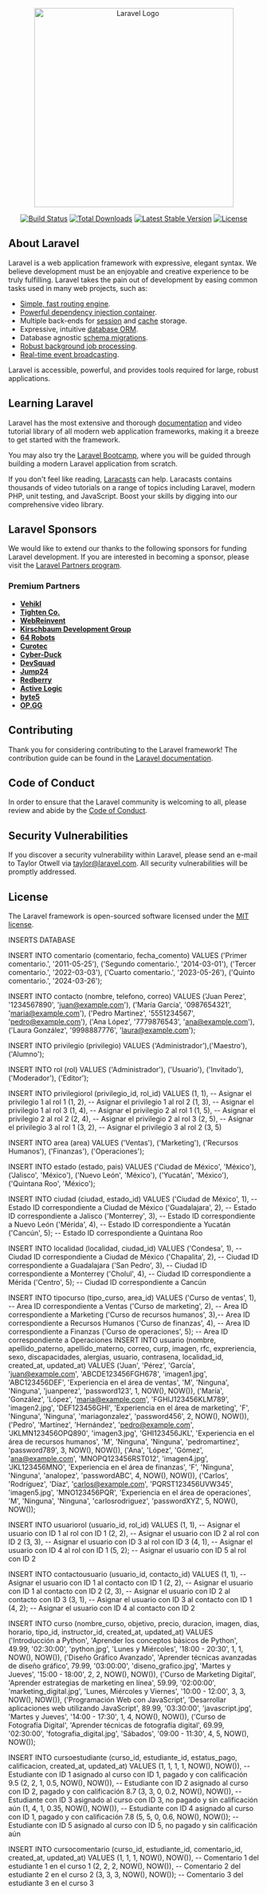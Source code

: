 <p align="center"><a href="https://laravel.com" target="_blank"><img src="https://raw.githubusercontent.com/laravel/art/master/logo-lockup/5%20SVG/2%20CMYK/1%20Full%20Color/laravel-logolockup-cmyk-red.svg" width="400" alt="Laravel Logo"></a></p>

<p align="center">
<a href="https://github.com/laravel/framework/actions"><img src="https://github.com/laravel/framework/workflows/tests/badge.svg" alt="Build Status"></a>
<a href="https://packagist.org/packages/laravel/framework"><img src="https://img.shields.io/packagist/dt/laravel/framework" alt="Total Downloads"></a>
<a href="https://packagist.org/packages/laravel/framework"><img src="https://img.shields.io/packagist/v/laravel/framework" alt="Latest Stable Version"></a>
<a href="https://packagist.org/packages/laravel/framework"><img src="https://img.shields.io/packagist/l/laravel/framework" alt="License"></a>
</p>

## About Laravel

Laravel is a web application framework with expressive, elegant syntax. We believe development must be an enjoyable and creative experience to be truly fulfilling. Laravel takes the pain out of development by easing common tasks used in many web projects, such as:

- [Simple, fast routing engine](https://laravel.com/docs/routing).
- [Powerful dependency injection container](https://laravel.com/docs/container).
- Multiple back-ends for [session](https://laravel.com/docs/session) and [cache](https://laravel.com/docs/cache) storage.
- Expressive, intuitive [database ORM](https://laravel.com/docs/eloquent).
- Database agnostic [schema migrations](https://laravel.com/docs/migrations).
- [Robust background job processing](https://laravel.com/docs/queues).
- [Real-time event broadcasting](https://laravel.com/docs/broadcasting).

Laravel is accessible, powerful, and provides tools required for large, robust applications.

## Learning Laravel

Laravel has the most extensive and thorough [documentation](https://laravel.com/docs) and video tutorial library of all modern web application frameworks, making it a breeze to get started with the framework.

You may also try the [Laravel Bootcamp](https://bootcamp.laravel.com), where you will be guided through building a modern Laravel application from scratch.

If you don't feel like reading, [Laracasts](https://laracasts.com) can help. Laracasts contains thousands of video tutorials on a range of topics including Laravel, modern PHP, unit testing, and JavaScript. Boost your skills by digging into our comprehensive video library.

## Laravel Sponsors

We would like to extend our thanks to the following sponsors for funding Laravel development. If you are interested in becoming a sponsor, please visit the [Laravel Partners program](https://partners.laravel.com).

### Premium Partners

- **[Vehikl](https://vehikl.com/)**
- **[Tighten Co.](https://tighten.co)**
- **[WebReinvent](https://webreinvent.com/)**
- **[Kirschbaum Development Group](https://kirschbaumdevelopment.com)**
- **[64 Robots](https://64robots.com)**
- **[Curotec](https://www.curotec.com/services/technologies/laravel/)**
- **[Cyber-Duck](https://cyber-duck.co.uk)**
- **[DevSquad](https://devsquad.com/hire-laravel-developers)**
- **[Jump24](https://jump24.co.uk)**
- **[Redberry](https://redberry.international/laravel/)**
- **[Active Logic](https://activelogic.com)**
- **[byte5](https://byte5.de)**
- **[OP.GG](https://op.gg)**

## Contributing

Thank you for considering contributing to the Laravel framework! The contribution guide can be found in the [Laravel documentation](https://laravel.com/docs/contributions).

## Code of Conduct

In order to ensure that the Laravel community is welcoming to all, please review and abide by the [Code of Conduct](https://laravel.com/docs/contributions#code-of-conduct).

## Security Vulnerabilities

If you discover a security vulnerability within Laravel, please send an e-mail to Taylor Otwell via [taylor@laravel.com](mailto:taylor@laravel.com). All security vulnerabilities will be promptly addressed.

## License

The Laravel framework is open-sourced software licensed under the [MIT license](https://opensource.org/licenses/MIT).






<p>INSERTS DATABASE</p>
<p>
INSERT INTO comentario (comentario, fecha_comento) 
VALUES ('Primer comentario.', '2011-05-25'),
       ('Segundo comentario.', '2014-03-01'),
       ('Tercer comentario.', '2022-03-03'),
       ('Cuarto comentario.', '2023-05-26'),
       ('Quinto comentario.', '2024-03-26');

INSERT INTO contacto (nombre, telefono, correo) VALUES 
('Juan Perez', '1234567890', 'juan@example.com'),
('María García', '0987654321', 'maria@example.com'),
('Pedro Martinez', '5551234567', 'pedro@example.com'),
('Ana López', '7779876543', 'ana@example.com'),
('Laura González', '9998887776', 'laura@example.com');

INSERT INTO privilegio (privilegio) VALUES 
('Administrador'),('Maestro'),('Alumno');

INSERT INTO rol (rol) VALUES 
('Administrador'),
('Usuario'),
('Invitado'),
('Moderador'),
('Editor');

INSERT INTO privilegiorol (privilegio_id, rol_id) VALUES 
(1, 1), -- Asignar el privilegio 1 al rol 1
(1, 2), -- Asignar el privilegio 1 al rol 2
(1, 3), -- Asignar el privilegio 1 al rol 3
(1, 4), -- Asignar el privilegio 2 al rol 1
(1, 5), -- Asignar el privilegio 2 al rol 2
(2, 4), -- Asignar el privilegio 2 al rol 3
(2, 5), -- Asignar el privilegio 3 al rol 1
(3, 2), -- Asignar el privilegio 3 al rol 2
(3, 5) 

INSERT INTO area (area) VALUES 
('Ventas'),
('Marketing'),
('Recursos Humanos'),
('Finanzas'),
('Operaciones');


INSERT INTO estado (estado, pais) VALUES 
('Ciudad de México', 'México'),
('Jalisco', 'México'),
('Nuevo León', 'México'),
('Yucatán', 'México'),
('Quintana Roo', 'México');


INSERT INTO ciudad (ciudad, estado_id) VALUES 
('Ciudad de México', 1), -- Estado ID correspondiente a Ciudad de México
('Guadalajara', 2),      -- Estado ID correspondiente a Jalisco
('Monterrey', 3),        -- Estado ID correspondiente a Nuevo León
('Mérida', 4),            -- Estado ID correspondiente a Yucatán
('Cancún', 5);            -- Estado ID correspondiente a Quintana Roo

INSERT INTO localidad (localidad, ciudad_id) VALUES 
('Condesa', 1),       -- Ciudad ID correspondiente a Ciudad de México
('Chapalita', 2),     -- Ciudad ID correspondiente a Guadalajara
('San Pedro', 3),     -- Ciudad ID correspondiente a Monterrey
('Cholul', 4),        -- Ciudad ID correspondiente a Mérida
('Centro', 5);        -- Ciudad ID correspondiente a Cancún



INSERT INTO tipocurso (tipo_curso, area_id) VALUES 
('Curso de ventas', 1),          -- Area ID correspondiente a Ventas
('Curso de marketing', 2),       -- Area ID correspondiente a Marketing
('Curso de recursos humanos', 3),-- Area ID correspondiente a Recursos Humanos
('Curso de finanzas', 4),        -- Area ID correspondiente a Finanzas
('Curso de operaciones', 5);     -- Area ID correspondiente a Operaciones
INSERT INTO usuario (nombre, apellido_paterno, apellido_materno, correo, curp, imagen, rfc, expreriencia, sexo, discapacidades, alergias, usuario, contrasena, localidad_id, created_at, updated_at) VALUES 
('Juan', 'Pérez', 'García', 'juan@example.com', 'ABCDE123456FGH678', 'imagen1.jpg', 'ABC123456DEF', 'Experiencia en el área de ventas', 'M', 'Ninguna', 'Ninguna', 'juanperez', 'password123', 1, NOW(), NOW()),
('María', 'González', 'López', 'maria@example.com', 'FGHIJ123456KLM789', 'imagen2.jpg', 'DEF123456GHI', 'Experiencia en el área de marketing', 'F', 'Ninguna', 'Ninguna', 'mariagonzalez', 'password456', 2, NOW(), NOW()),
('Pedro', 'Martínez', 'Hernández', 'pedro@example.com', 'JKLMN123456OPQ890', 'imagen3.jpg', 'GHI123456JKL', 'Experiencia en el área de recursos humanos', 'M', 'Ninguna', 'Ninguna', 'pedromartinez', 'password789', 3, NOW(), NOW()),
('Ana', 'López', 'Gómez', 'ana@example.com', 'MNOPQ123456RST012', 'imagen4.jpg', 'JKL123456MNO', 'Experiencia en el área de finanzas', 'F', 'Ninguna', 'Ninguna', 'analopez', 'passwordABC', 4, NOW(), NOW()),
('Carlos', 'Rodríguez', 'Díaz', 'carlos@example.com', 'PQRST123456UVW345', 'imagen5.jpg', 'MNO123456PQR', 'Experiencia en el área de operaciones', 'M', 'Ninguna', 'Ninguna', 'carlosrodriguez', 'passwordXYZ', 5, NOW(), NOW());



INSERT INTO usuariorol (usuario_id, rol_id) VALUES 
(1, 1), -- Asignar el usuario con ID 1 al rol con ID 1
(2, 2), -- Asignar el usuario con ID 2 al rol con ID 2
(3, 3), -- Asignar el usuario con ID 3 al rol con ID 3
(4, 1), -- Asignar el usuario con ID 4 al rol con ID 1
(5, 2); -- Asignar el usuario con ID 5 al rol con ID 2


INSERT INTO contactousuario (usuario_id, contacto_id) VALUES 
(1, 1), -- Asignar el usuario con ID 1 al contacto con ID 1
(2, 2), -- Asignar el usuario con ID 1 al contacto con ID 2
(2, 3), -- Asignar el usuario con ID 2 al contacto con ID 3
(3, 1), -- Asignar el usuario con ID 3 al contacto con ID 1
(4, 2); -- Asignar el usuario con ID 4 al contacto con ID 2


INSERT INTO curso (nombre_curso, objetivo, precio, duracion, imagen, dias, horario, tipo_id, instructor_id, created_at, updated_at) VALUES 
('Introducción a Python', 'Aprender los conceptos básicos de Python', 49.99, '02:30:00', 'python.jpg', 'Lunes y Miércoles', '18:00 - 20:30', 1, 1, NOW(), NOW()),
('Diseño Gráfico Avanzado', 'Aprender técnicas avanzadas de diseño gráfico', 79.99, '03:00:00', 'diseno_grafico.jpg', 'Martes y Jueves', '15:00 - 18:00', 2, 2, NOW(), NOW()),
('Curso de Marketing Digital', 'Aprender estrategias de marketing en línea', 59.99, '02:00:00', 'marketing_digital.jpg', 'Lunes, Miércoles y Viernes', '10:00 - 12:00', 3, 3, NOW(), NOW()),
('Programación Web con JavaScript', 'Desarrollar aplicaciones web utilizando JavaScript', 89.99, '03:30:00', 'javascript.jpg', 'Martes y Jueves', '14:00 - 17:30', 1, 4, NOW(), NOW()),
('Curso de Fotografía Digital', 'Aprender técnicas de fotografía digital', 69.99, '02:30:00', 'fotografia_digital.jpg', 'Sábados', '09:00 - 11:30', 4, 5, NOW(), NOW());


INSERT INTO cursoestudiante (curso_id, estudiante_id, estatus_pago, calificacion, created_at, updated_at) VALUES 
(1, 1, 1, 1, NOW(), NOW()), -- Estudiante con ID 1 asignado al curso con ID 1, pagado y con calificación 9.5
(2, 2, 1, 0.5, NOW(), NOW()), -- Estudiante con ID 2 asignado al curso con ID 2, pagado y con calificación 8.7
(3, 3, 0, 0.2, NOW(), NOW()), -- Estudiante con ID 3 asignado al curso con ID 3, no pagado y sin calificación aún
(1, 4, 1, 0.35, NOW(), NOW()), -- Estudiante con ID 4 asignado al curso con ID 1, pagado y con calificación 7.8
(5, 5, 0, 0.6, NOW(), NOW()); -- Estudiante con ID 5 asignado al curso con ID 5, no pagado y sin calificación aún


INSERT INTO cursocomentario (curso_id, estudiante_id, comentario_id, created_at, updated_at) VALUES 
(1, 1, 1, NOW(), NOW()), -- Comentario 1 del estudiante 1 en el curso 1
(2, 2, 2, NOW(), NOW()), -- Comentario 2 del estudiante 2 en el curso 2
(3, 3, 3, NOW(), NOW()); -- Comentario 3 del estudiante 3 en el curso 3


    
</p>
